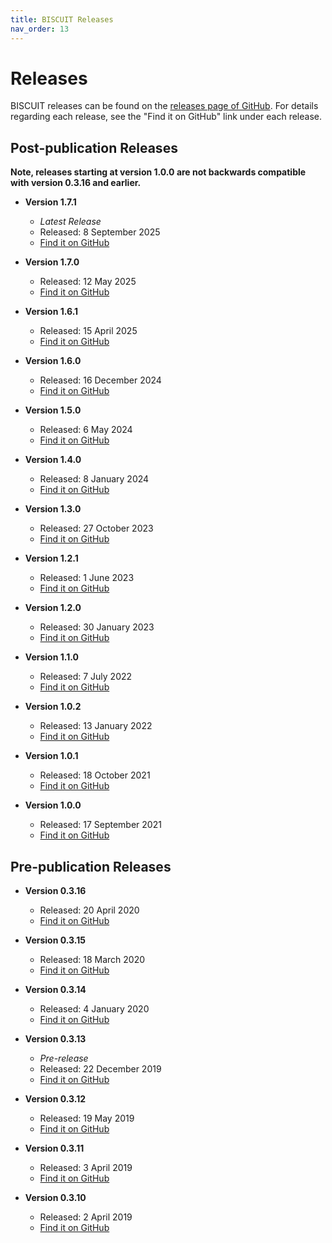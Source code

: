 ```yaml
---
title: BISCUIT Releases
nav_order: 13
---
```


# Releases

BISCUIT releases can be found on the [releases page of GitHub](https://github.com/huishenlab/biscuit/releases). For
details regarding each release, see the "Find it on GitHub" link under each release.

## Post-publication Releases

**Note, releases starting at version 1.0.0 are not backwards compatible with version 0.3.16 and earlier.**

  - **Version 1.7.1**
    - *Latest Release*
    - Released: 8 September 2025
    - [Find it on GitHub](https://github.com/huishenlab/biscuit/releases/tag/v1.7.1.20250908)

  - **Version 1.7.0**
    - Released: 12 May 2025
    - [Find it on GitHub](https://github.com/huishenlab/biscuit/releases/tag/v1.7.0.20250512)

  - **Version 1.6.1**
    - Released: 15 April 2025
    - [Find it on GitHub](https://github.com/huishenlab/biscuit/releases/tag/v1.6.1.20250415)

  - **Version 1.6.0**
    - Released: 16 December 2024
    - [Find it on GitHub](https://github.com/huishenlab/biscuit/releases/tag/v1.6.0.20241216)

  - **Version 1.5.0**
    - Released: 6 May 2024
    - [Find it on GitHub](https://github.com/huishenlab/biscuit/releases/tag/v1.5.0.20240506)

  - **Version 1.4.0**
    - Released: 8 January 2024
    - [Find it on GitHub](https://github.com/huishenlab/biscuit/releases/tag/v1.4.0.20240108)

  - **Version 1.3.0**
    - Released: 27 October 2023
    - [Find it on GitHub](https://github.com/huishenlab/biscuit/releases/tag/v1.3.0.20231027)

  - **Version 1.2.1**
    - Released: 1 June 2023
    - [Find it on GitHub](https://github.com/huishenlab/biscuit/releases/tag/v1.2.1.20230601)

  - **Version 1.2.0**
    - Released: 30 January 2023
    - [Find it on GitHub](https://github.com/huishenlab/biscuit/releases/tag/v1.2.0.20230130)

  - **Version 1.1.0**
    - Released: 7 July 2022
    - [Find it on GitHub](https://github.com/huishenlab/biscuit/releases/tag/v1.1.0.20220707)

  - **Version 1.0.2**
    - Released: 13 January 2022
    - [Find it on GitHub](https://github.com/huishenlab/biscuit/releases/tag/v1.0.2.20220113)

  - **Version 1.0.1**
    - Released: 18 October 2021
    - [Find it on GitHub](https://github.com/huishenlab/biscuit/releases/tag/v1.0.1.20211018)

  - **Version 1.0.0**
    - Released: 17 September 2021
    - [Find it on GitHub](https://github.com/huishenlab/biscuit/releases/tag/v1.0.0.20210917)

## Pre-publication Releases

  - **Version 0.3.16**
    - Released: 20 April 2020
    - [Find it on GitHub](https://github.com/huishenlab/biscuit/releases/tag/v0.3.16.20200420)

  - **Version 0.3.15**
    - Released: 18 March 2020
    - [Find it on GitHub](https://github.com/huishenlab/biscuit/releases/tag/v0.3.15.20200318)

  - **Version 0.3.14**
    - Released: 4 January 2020
    - [Find it on GitHub](https://github.com/huishenlab/biscuit/releases/tag/v0.3.14.20200104)

  - **Version 0.3.13**
    - *Pre-release*
    - Released: 22 December 2019
    - [Find it on GitHub](https://github.com/huishenlab/biscuit/releases/tag/v0.3.13.20191222)

  - **Version 0.3.12**
    - Released: 19 May 2019
    - [Find it on GitHub](https://github.com/huishenlab/biscuit/releases/tag/v0.3.12.20190519)

  - **Version 0.3.11**
    - Released: 3 April 2019
    - [Find it on GitHub](https://github.com/huishenlab/biscuit/releases/tag/v0.3.11.20190403)

  - **Version 0.3.10**
    - Released: 2 April 2019
    - [Find it on GitHub](https://github.com/huishenlab/biscuit/releases/tag/v0.3.10.20190402)
